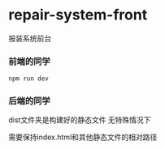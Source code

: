 # repair-system-front

报装系统前台

### 前端的同学
```bash
npm run dev
```


### 后端的同学

dist文件夹是构建好的静态文件 无特殊情况下

需要保持index.html和其他静态文件的相对路径
